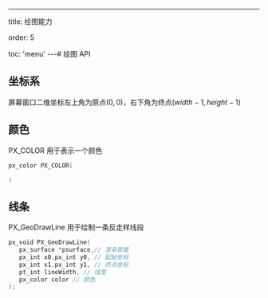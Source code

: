 ---
title: 绘图能力

order: 5

toc: 'menu'
---# 绘图 API

## 坐标系

屏幕窗口二维坐标左上角为原点$(0,0)$，右下角为终点$(width-1,height-1)$

## 颜色

PX_COLOR 用于表示一个颜色

```c
px_color PX_COLOR(

)
```

## 线条

PX_GeoDrawLine 用于绘制一条反走样线段

```c
px_void PX_GeoDrawLine(
   px_surface *psurface,// 渲染表面
   px_int x0,px_int y0, // 起始坐标
   px_int x1,px_int y1, // 终点坐标
   pt_int lineWidth, // 线宽
   px_color color // 颜色
);
```
